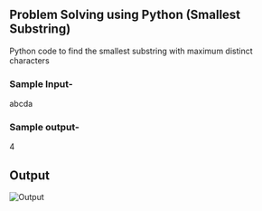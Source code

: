 ## Problem Solving using Python (Smallest Substring)
Python code to find the smallest substring with maximum distinct characters

### Sample Input- 
abcda
### Sample output- 
4

## Output

![Output](https://user-images.githubusercontent.com/52133993/86515220-113d5e00-be35-11ea-9d51-abe6020f7cbb.PNG)
